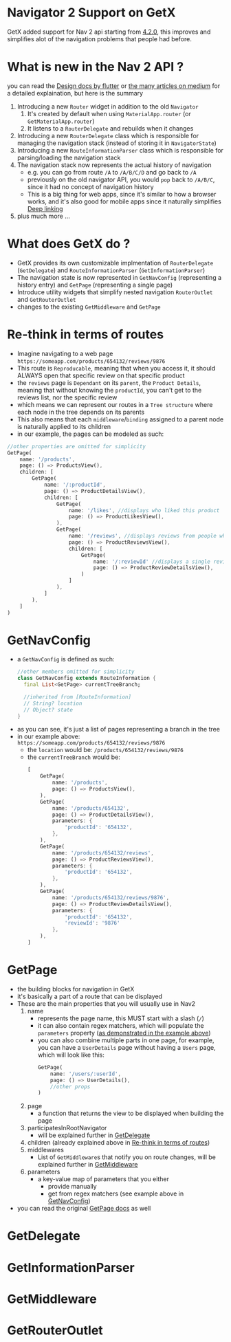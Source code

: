 # Navigator 2 Support on GetX

GetX added support for Nav 2 api starting from [4.2.0](https://pub.dev/packages/get/changelog#420---big-update), this improves and simplifies alot of the navigation problems that people had before.

# What is new in the Nav 2 API ?

you can read the [Design docs by flutter](https://docs.google.com/document/d/1Q0jx0l4-xymph9O6zLaOY4d_f7YFpNWX_eGbzYxr9wY/edit) or [the many articles on medium](https://medium.com/search?q=flutter%20navigator%202) for a detailed explaination, but here is the summary


1. Introducing a new `Router` widget in addition to the old `Navigator`
   1. It's created by default when using `MaterialApp.router` (or `GetMaterialApp.router`)
   2. It listens to a `RouterDelegate` and rebuilds when it changes
2. Introducing a new `RouterDelegate` class which is responsible for managing the navigation stack (instead of storing it in `NavigatorState`)
3. Introducing a new `RouteInformationParser` class which is responsible for parsing/loading the navigation stack
4. The navigation stack now represents the actual history of navigation
   - e.g. you can go from route `/A` to `/A/B/C/D` and go back to `/A`
   - previously on the old navigator API, you would `pop` back to `/A/B/C`, since it had no concept of navigation history
   - This is a big thing for web apps, since it's similar to how a browser works, and it's also good for mobile apps since it naturally simplifies [Deep linking](https://docs.flutter.dev/development/ui/navigation/deep-linking)
5. plus much more ...

# What does GetX do ?
- GetX provides its own customizable implmentation of `RouterDelegate` (`GetDelegate`) and `RouteInformationParser` (`GetInformationParser`)
- The navigation state is now represented in `GetNavConfig` (representing a history entry) and `GetPage` (representing a single page)
- Introduce utility widgets that simplify nested navigation `RouterOutlet`  and `GetRouterOutlet`
- changes to the existing `GetMiddleware` and `GetPage`

# Re-think in terms of routes
- Imagine navigating to a web page `https://someapp.com/products/654132/reviews/9876`
- This route is `Reproducable`, meaning that when you access it, it should ALWAYS open that specific review on that specific product
- the `reviews` page is `Dependant` on its `parent`, the `Product Details`, meaning that without knowing the `productId`, you can't get to the reviews list, nor the specific review
- which means we can represent our routes in a `Tree structure` where each node in the tree depends on its parents
- This also means that each `middleware`/`binding` assigned to a parent node is naturally applied to its children
- in our example, the pages can be modeled as such:
```dart
//other properties are omitted for simplicity
GetPage(    
    name: '/products',
    page: () => ProductsView(),
    children: [
        GetPage(
            name: '/:productId',
            page: () => ProductDetailsView(),
            children: [                
                GetPage(
                    name: '/likes', //displays who liked this product                   
                    page: () => ProductLikesView(),
                ),
                GetPage(
                    name: '/reviews', //displays reviews from people who bought this product
                    page: () => ProductReviewsView(),
                    children: [
                        GetPage(
                            name: '/:reviewId' //displays a single review
                            page: () => ProductReviewDetailsView(),
                        )
                    ]
                ),
            ]
        ),
    ]
)
```

# GetNavConfig

- a `GetNavConfig` is defined as such:
    ```dart
    //other members omitted for simplicity
    class GetNavConfig extends RouteInformation {
      final List<GetPage> currentTreeBranch;   

      //inherited from [RouteInformation]
      // String? location
      // Object? state   
    }
    ```
- as you can see, it's just a list of pages representing a branch in the tree
- in our example above: `https://someapp.com/products/654132/reviews/9876`
  - the `location` would be: `/products/654132/reviews/9876`
  - the `currentTreeBranch` would be:
    ```dart
    [
        GetPage(    
            name: '/products',
            page: () => ProductsView(),        
        ),
        GetPage(    
            name: '/products/654132',
            page: () => ProductDetailsView(),
            parameters: {
                'productId': '654132',
            },
        ),
        GetPage(    
            name: '/products/654132/reviews',
            page: () => ProductReviewsView(),
            parameters: {
                'productId': '654132',
            },
        ),
        GetPage(    
            name: '/products/654132/reviews/9876',
            page: () => ProductReviewDetailsView(),
            parameters: {
                'productId': '654132',
                'reviewId': '9876'
            },
        ),
    ]
    ```

# GetPage
- the building blocks for navigation in GetX
- it's basically a part of a route that can be displayed
- These are the main properties that you will usually use in Nav2
  1. name
     - represents the page name, this MUST start with a slash (`/`)
     - it can also contain regex matchers, which will populate the `parameters` property ([as demonstrated in the example above](#getnavconfig))
     - you can also combine multiple parts in one page, for example, you can have a `UserDetails` page without having a `Users` page, which will look like this:
        ```dart
        GetPage(
            name: '/users/:userId',
            page: () => UserDetails(),
            //other props
        )
        ```
  2. page
     - a function that returns the view to be displayed when building the page
  3. participatesInRootNavigator
     - will be explained further in [GetDelegate](#getdelegate)
  4. children (already explained above in [Re-think in terms of routes](#re-think-in-terms-of-routes))
  5. middlewares
     - List of `GetMiddleware`s that notify you on route changes, will be explained further in [GetMiddleware](#getmiddleware-changes)
  6. parameters
     - a key-value map of parameters that you either
       - provide manually
       - get from regex matchers (see example above in [GetNavConfig](#getnavconfig))
- you can read the original [GetPage docs](route_management.md) as well

# GetDelegate

# GetInformationParser

# GetMiddleware

# GetRouterOutlet